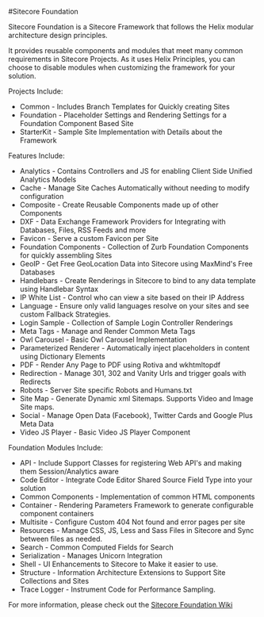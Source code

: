 #Sitecore Foundation

Sitecore Foundation is a Sitecore Framework that follows the Helix modular architecture design principles.

It provides reusable components and modules that meet many common requirements in Sitecore Projects. As it uses Helix Principles, you can choose to disable modules when customizing the framework for your solution.

Projects Include:
* Common - Includes Branch Templates for Quickly creating Sites
* Foundation - Placeholder Settings and Rendering Settings for a Foundation Component Based Site
* StarterKit - Sample Site Implementation with Details about the Framework

Features Include:
* Analytics - Contains Controllers and JS for enabling Client Side Unified Analytics Models
* Cache - Manage Site Caches Automatically without needing to modify configuration
* Composite - Create Reusable Components made up of other Components
* DXF - Data Exchange Framework Providers for Integrating with Databases, Files, RSS Feeds and more
* Favicon - Serve a custom Favicon per Site
* Foundation Components - Collection of Zurb Foundation Components for quickly assembling Sites
* GeoIP - Get Free GeoLocation Data into Sitecore using MaxMind's Free Databases
* Handlebars - Create Renderings in Sitecore to bind to any data template using Handlebar Syntax
* IP White List - Control who can view a site based on their IP Address
* Language - Ensure only valid languages resolve on your sites and see custom Fallback Strategies.
* Login Sample - Collection of Sample Login Controller Renderings
* Meta Tags - Manage and Render Common Meta Tags
* Owl Carousel - Basic Owl Carousel Implementation
* Parameterized Renderer - Automatically inject placeholders in content using Dictionary Elements
* PDF - Render Any Page to PDF using Rotiva and wkhtmltopdf
* Redirection - Manage 301, 302 and Vanity Urls and trigger goals with Redirects
* Robots - Server Site specific Robots and Humans.txt
* Site Map - Generate Dynamic xml Sitemaps. Supports Video and Image Site maps.
* Social - Manage Open Data (Facebook), Twitter Cards and Google Plus Meta Data
* Video JS Player - Basic Video JS Player Component

Foundation Modules Include:
* API - Include Support Classes for registering Web API's and making them Session/Analytics aware
* Code Editor - Integrate Code Editor Shared Source Field Type into your solution
* Common Components - Implementation of common HTML components
* Container - Rendering Parameters Framework to generate configurable component containers
* Multisite - Configure Custom 404 Not found and error pages per site 
* Resources - Manage CSS, JS, Less and Sass Files in Sitecore and Sync between files as needed.
* Search - Common Computed Fields for Search
* Serialization - Manages Unicorn Integration
* Shell - UI Enhancements to Sitecore to Make it easier to use.
* Structure - Information Architecture Extensions to Support Site Collections and Sites
* Trace Logger - Instrument Code for Performance Sampling.

For more information, please check out the [Sitecore Foundation Wiki](https://innersource.visualstudio.com/SitecoreReferenceArchitecture/_wiki)